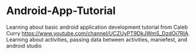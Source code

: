 # Android-App-Tutorial

Learning about basic android application development tutorial from Caleb Curry https://www.youtube.com/channel/UCZUyPT9DkJWmS_DzdOi7RIA.
Learning about activities, passing data between activities, maniefest, and android studio

